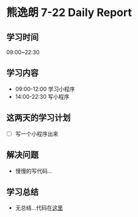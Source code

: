 
# 熊逸朗 7-22 Daily Report

## 学习时间

09:00~22:30

## 学习内容

- 09:00-12:00 学习小程序
- 14:00-22:30 写小程序

## 这两天的学习计划

- [ ] 写一个小程序出来

## 解决问题

- 慢慢的写代码...

## 学习总结

- 无总结...代码在[这里](https://github.com/xiong35/summer-camp-2020/tree/master/X/Project/hustYJ)